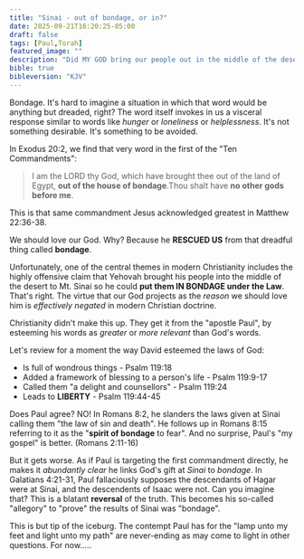 ```yaml
---
title: "Sinai - out of bondage, or in?"
date: 2025-09-21T16:20:25-05:00
draft: false
tags: [Paul,Torah]
featured_image: ""
description: "Did MY GOD bring our people out in the middle of the desert to TRAP them in bondage while saying he did the opposite? Do you stand by Paul in this accusation?"
bible: true
bibleversion: "KJV"
---
```


Bondage. It's hard to imagine a situation in which that word would be anything but dreaded, right?  The word itself invokes in us a visceral response similar to words like *hunger* or *loneliness* or *helplessness*. It's not something desirable. It's something to be avoided.

In Exodus 20:2, we find that very word in the first of the "Ten Commandments":

> I am the LORD thy God, which have brought thee out of the land of Egypt, **out of the house of bondage**.Thou shalt have **no other gods before me**.

This is that same commandment Jesus acknowledged greatest in Matthew 22:36-38.

We should love our God. Why? Because he **RESCUED US** from that dreadful thing called **bondage**.

Unfortunately, one of the central themes in modern Christianity includes the highly offensive claim that Yehovah brought his people into the middle of the desert to Mt. Sinai so he could **put them IN BONDAGE under the Law**.  That's right. The virtue that our God projects as the *reason* we should love him is *effectively negated* in modern Christian doctrine.

Christianity didn't make this up.  They get it from the "apostle Paul", by esteeming his words as *greater* or *more relevant* than God's words. 

Let's review for a moment the way David esteemed the laws of God:

- Is full of wondrous things - Psalm 119:18
- Added a framework of blessing to a person's life - Psalm 119:9-17
- Called them "a delight and counsellors" - Psalm 119:24
- Leads to **LIBERTY** - Psalm 119:44-45

Does Paul agree?  NO! In Romans 8:2, he slanders the laws given at Sinai calling them "the law of sin and death".  He follows up in Romans 8:15 referring to it as the "**spirit of bondage** to fear". And no surprise, Paul's "my gospel" is better. (Romans 2:11-16)

But it gets worse. As if Paul is targeting the first commandment directly, he makes it *abundantly clear* he links God's gift at *Sinai* to *bondage*.  In Galatians 4:21-31, Paul fallaciously supposes the descendants of Hagar were at Sinai, and the descendents of Isaac were not. Can you imagine that? This is a blatant **reversal** of the truth. This becomes his so-called "allegory" to "prove" the results of Sinai was "bondage".  

This is but tip of the iceburg. The contempt Paul has for the "lamp unto my feet and light unto my path" are never-ending as may come to light in other questions.  For now.....
